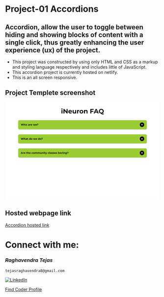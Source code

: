 # Project-01 Accordions

## Accordion, allow the user to toggle between hiding and showing blocks of content with a single click, thus greatly enhancing the user experience (ux) of the project.

- This project was constructed by using only HTML and CSS as a markup and styling language respectively and includes little of JavaScript.
- This accordion project is currently hosted on netlify.
- This is an all screen responsive.

## Project Templete screenshot

![Webpage template](01_Accordions\accordion-js-project.netlify.app_.png)

## Hosted webpage link

[Accordion hosted link](https://accordion-js-project.netlify.app/)

# Connect with me:

### _*Raghavendra Tejas*_

```shell
tejasraghavendra8@gmail.com
```

[![LinkedIn](https://img.shields.io/badge/linkedin-0077b5?style=for-the-badge&logo=linkedin&logocolor=white)](https://www.linkedin.com/in/raghavendra-tejas-348960241/)

[Find Coder Profile](https://www.findcoder.io/u/raghavendra_tejas)
